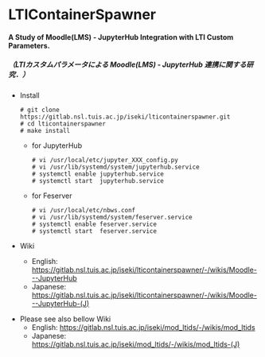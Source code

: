 # LTIContainerSpawner

#### A Study of Moodle(LMS) - JupyterHub Integration with LTI Custom Parameters.
##### （LTIカスタムパラメータによる Moodle(LMS) - JupyterHub 連携に関する研究．）

- Install
    ```
    # git clone https://gitlab.nsl.tuis.ac.jp/iseki/lticontainerspawner.git
    # cd lticontainerspawner
    # make install
    ```
    - for JupyterHub 
        ``` 
        # vi /usr/local/etc/jupyter_XXX_config.py
        # vi /usr/lib/systemd/system/jupyterhub.service
        # systemctl enable jupyterhub.service
        # systemctl start  jupyterhub.service
        ```
    - for Feserver
        ```
        # vi /usr/local/etc/nbws.conf
        # vi /usr/lib/systemd/system/feserver.service
        # systemctl enable feserver.service
        # systemctl start  feserver.service
        ```

- Wiki
    - English:  https://gitlab.nsl.tuis.ac.jp/iseki/lticontainerspawner/-/wikis/Moodle---JupyterHub
    - Japanese: https://gitlab.nsl.tuis.ac.jp/iseki/lticontainerspawner/-/wikis/Moodle---JupyterHub-(J)

* Please see also bellow Wiki 
    * English:  https://gitlab.nsl.tuis.ac.jp/iseki/mod_ltids/-/wikis/mod_ltids
    * Japanese: https://gitlab.nsl.tuis.ac.jp/iseki/mod_ltids/-/wikis/mod_ltids-(J)
